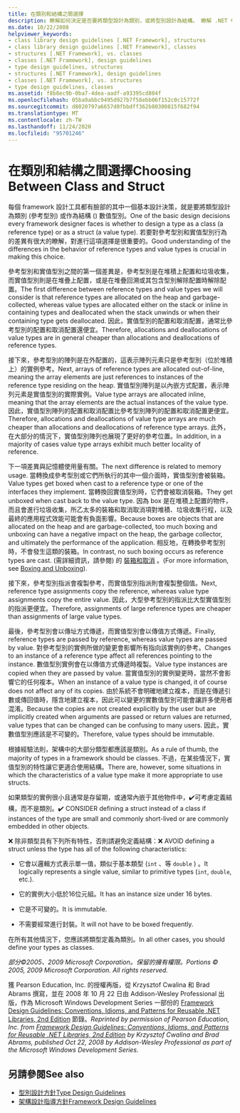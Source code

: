 ```yaml
---
title: 在類別和結構之間選擇
description: 瞭解如何決定是否要將類型設計為類別，或將型別設計為結構。 瞭解 .NET 中的參考型別和實數值型別有何不同。
ms.date: 10/22/2008
helpviewer_keywords:
- class library design guidelines [.NET Framework], structures
- class library design guidelines [.NET Framework], classes
- structures [.NET Framework], vs. classes
- classes [.NET Framework], design guidelines
- type design guidelines, structures
- structures [.NET Framework], design guidelines
- classes [.NET Framework], vs. structures
- type design guidelines, classes
ms.assetid: f8b8ec9b-0ba7-4dea-aadf-a93395cd804f
ms.openlocfilehash: 05ba9abbc9495d927b7f58ebb06f152c0c15772f
ms.sourcegitcommit: d8020797a6657d0fbbdff362b80300815f682f94
ms.translationtype: MT
ms.contentlocale: zh-TW
ms.lasthandoff: 11/24/2020
ms.locfileid: "95701246"
---
```

# <a name="choosing-between-class-and-struct"></a><span data-ttu-id="79db7-104">在類別和結構之間選擇</span><span class="sxs-lookup"><span data-stu-id="79db7-104">Choosing Between Class and Struct</span></span>

<span data-ttu-id="79db7-105">每個 framework 設計工具都有臉部的其中一個基本設計決策，就是要將類型設計為類別 (參考型別) 或作為結構 () 數值型別。</span><span class="sxs-lookup"><span data-stu-id="79db7-105">One of the basic design decisions every framework designer faces is whether to design a type as a class (a reference type) or as a struct (a value type).</span></span> <span data-ttu-id="79db7-106">若要對參考型別和實值型別行為的差異有很大的瞭解，對進行這項選擇是很重要的。</span><span class="sxs-lookup"><span data-stu-id="79db7-106">Good understanding of the differences in the behavior of reference types and value types is crucial in making this choice.</span></span>

 <span data-ttu-id="79db7-107">參考型別和實值型別之間的第一個差異是，參考型別是在堆積上配置和垃圾收集，而實值型別則是在堆疊上配置，或是在堆疊回溯或其包含型別解除配置時解除配置。</span><span class="sxs-lookup"><span data-stu-id="79db7-107">The first difference between reference types and value types we will consider is that reference types are allocated on the heap and garbage-collected, whereas value types are allocated either on the stack or inline in containing types and deallocated when the stack unwinds or when their containing type gets deallocated.</span></span> <span data-ttu-id="79db7-108">因此，實值型別的配置和取消配置，通常比參考型別的配置和取消配置還便宜。</span><span class="sxs-lookup"><span data-stu-id="79db7-108">Therefore, allocations and deallocations of value types are in general cheaper than allocations and deallocations of reference types.</span></span>

 <span data-ttu-id="79db7-109">接下來，參考型別的陣列是在外配置的，這表示陣列元素只是參考型別（位於堆積上）的實例參考。</span><span class="sxs-lookup"><span data-stu-id="79db7-109">Next, arrays of reference types are allocated out-of-line, meaning the array elements are just references to instances of the reference type residing on the heap.</span></span> <span data-ttu-id="79db7-110">實值型別陣列是以內嵌方式配置，表示陣列元素是實值型別的實際實例。</span><span class="sxs-lookup"><span data-stu-id="79db7-110">Value type arrays are allocated inline, meaning that the array elements are the actual instances of the value type.</span></span> <span data-ttu-id="79db7-111">因此，實值型別陣列的配置和取消配置比參考型別陣列的配置和取消配置更便宜。</span><span class="sxs-lookup"><span data-stu-id="79db7-111">Therefore, allocations and deallocations of value type arrays are much cheaper than allocations and deallocations of reference type arrays.</span></span> <span data-ttu-id="79db7-112">此外，在大部分的情況下，實值型別陣列也展現了更好的參考位置。</span><span class="sxs-lookup"><span data-stu-id="79db7-112">In addition, in a majority of cases value type arrays exhibit much better locality of reference.</span></span>

 <span data-ttu-id="79db7-113">下一項差異與記憶體使用量有關。</span><span class="sxs-lookup"><span data-stu-id="79db7-113">The next difference is related to memory usage.</span></span> <span data-ttu-id="79db7-114">當轉換成參考型別或它們所執行的其中一個介面時，實值型別會被裝箱。</span><span class="sxs-lookup"><span data-stu-id="79db7-114">Value types get boxed when cast to a reference type or one of the interfaces they implement.</span></span> <span data-ttu-id="79db7-115">當轉換回實值型別時，它們會被取消裝箱。</span><span class="sxs-lookup"><span data-stu-id="79db7-115">They get unboxed when cast back to the value type.</span></span> <span data-ttu-id="79db7-116">因為 box 是在堆積上配置的物件，而且會進行垃圾收集，所乙太多的裝箱和取消取消項對堆積、垃圾收集行程，以及最終的應用程式效能可能會有負面影響。</span><span class="sxs-lookup"><span data-stu-id="79db7-116">Because boxes are objects that are allocated on the heap and are garbage-collected, too much boxing and unboxing can have a negative impact on the heap, the garbage collector, and ultimately the performance of the application.</span></span>  <span data-ttu-id="79db7-117">相反地，在轉換參考型別時，不會發生這類的裝箱。</span><span class="sxs-lookup"><span data-stu-id="79db7-117">In contrast, no such boxing occurs as reference types are cast.</span></span> <span data-ttu-id="79db7-118"> (需詳細資訊，請參閱) 的 [裝箱和取消](../../csharp/programming-guide/types/boxing-and-unboxing.md) 。</span><span class="sxs-lookup"><span data-stu-id="79db7-118">(For more information, see [Boxing and Unboxing](../../csharp/programming-guide/types/boxing-and-unboxing.md)).</span></span>

 <span data-ttu-id="79db7-119">接下來，參考型別指派會複製參考，而實值型別指派則會複製整個值。</span><span class="sxs-lookup"><span data-stu-id="79db7-119">Next, reference type assignments copy the reference, whereas value type assignments copy the entire value.</span></span> <span data-ttu-id="79db7-120">因此，大型參考型別的指派比大型實值型別的指派更便宜。</span><span class="sxs-lookup"><span data-stu-id="79db7-120">Therefore, assignments of large reference types are cheaper than assignments of large value types.</span></span>

 <span data-ttu-id="79db7-121">最後，參考型別會以傳址方式傳遞，而實值型別會以傳值方式傳遞。</span><span class="sxs-lookup"><span data-stu-id="79db7-121">Finally, reference types are passed by reference, whereas value types are passed by value.</span></span> <span data-ttu-id="79db7-122">對參考型別的實例所做的變更會影響所有指向該實例的參考。</span><span class="sxs-lookup"><span data-stu-id="79db7-122">Changes to an instance of a reference type affect all references pointing to the instance.</span></span> <span data-ttu-id="79db7-123">數值型別實例會在以傳值方式傳遞時複製。</span><span class="sxs-lookup"><span data-stu-id="79db7-123">Value type instances are copied when they are passed by value.</span></span> <span data-ttu-id="79db7-124">當實值型別的實例變更時，當然不會影響它的任何複本。</span><span class="sxs-lookup"><span data-stu-id="79db7-124">When an instance of a value type is changed, it of course does not affect any of its copies.</span></span> <span data-ttu-id="79db7-125">由於系統不會明確地建立複本，而是在傳遞引數或傳回值時，隱含地建立複本，因此可以變更的實數值型別可能會讓許多使用者混淆。</span><span class="sxs-lookup"><span data-stu-id="79db7-125">Because the copies are not created explicitly by the user but are implicitly created when arguments are passed or return values are returned, value types that can be changed can be confusing to many users.</span></span> <span data-ttu-id="79db7-126">因此，實數值型別應該是不可變的。</span><span class="sxs-lookup"><span data-stu-id="79db7-126">Therefore, value types should be immutable.</span></span>

 <span data-ttu-id="79db7-127">根據經驗法則，架構中的大部分類型都應該是類別。</span><span class="sxs-lookup"><span data-stu-id="79db7-127">As a rule of thumb, the majority of types in a framework should be classes.</span></span> <span data-ttu-id="79db7-128">不過，在某些情況下，實值型別的特性讓它更適合使用結構。</span><span class="sxs-lookup"><span data-stu-id="79db7-128">There are, however, some situations in which the characteristics of a value type make it more appropriate to use structs.</span></span>

 <span data-ttu-id="79db7-129">如果類型的實例很小且通常是存留期，或通常內嵌于其他物件中，✔️可考慮定義結構，而不是類別。</span><span class="sxs-lookup"><span data-stu-id="79db7-129">✔️ CONSIDER defining a struct instead of a class if instances of the type are small and commonly short-lived or are commonly embedded in other objects.</span></span>

 <span data-ttu-id="79db7-130">❌ 除非類型具有下列所有特性，否則請避免定義結構：</span><span class="sxs-lookup"><span data-stu-id="79db7-130">❌ AVOID defining a struct unless the type has all of the following characteristics:</span></span>

- <span data-ttu-id="79db7-131">它會以邏輯方式表示單一值，類似于基本類型 (`int` 、等 `double` ) 。</span><span class="sxs-lookup"><span data-stu-id="79db7-131">It logically represents a single value, similar to primitive types (`int`, `double`, etc.).</span></span>

- <span data-ttu-id="79db7-132">它的實例大小低於16位元組。</span><span class="sxs-lookup"><span data-stu-id="79db7-132">It has an instance size under 16 bytes.</span></span>

- <span data-ttu-id="79db7-133">它是不可變的。</span><span class="sxs-lookup"><span data-stu-id="79db7-133">It is immutable.</span></span>

- <span data-ttu-id="79db7-134">不需要經常進行封裝。</span><span class="sxs-lookup"><span data-stu-id="79db7-134">It will not have to be boxed frequently.</span></span>

 <span data-ttu-id="79db7-135">在所有其他情況下，您應該將類型定義為類別。</span><span class="sxs-lookup"><span data-stu-id="79db7-135">In all other cases, you should define your types as classes.</span></span>

 <span data-ttu-id="79db7-136">*部分©2005、2009 Microsoft Corporation。保留的擁有權限。*</span><span class="sxs-lookup"><span data-stu-id="79db7-136">*Portions © 2005, 2009 Microsoft Corporation. All rights reserved.*</span></span>

 <span data-ttu-id="79db7-137">獲 Pearson Education, Inc. 的授權再版，從 Krzysztof Cwalina 和 Brad Abrams 撰寫，並在 2008 年 10 月 22 日由 Addison-Wesley Professional 出版，作為 Microsoft Windows Development Series 一部份的 [Framework Design Guidelines: Conventions, Idioms, and Patterns for Reusable .NET Libraries, 2nd Edition](https://www.informit.com/store/framework-design-guidelines-conventions-idioms-and-9780321545619) 節錄。</span><span class="sxs-lookup"><span data-stu-id="79db7-137">*Reprinted by permission of Pearson Education, Inc. from [Framework Design Guidelines: Conventions, Idioms, and Patterns for Reusable .NET Libraries, 2nd Edition](https://www.informit.com/store/framework-design-guidelines-conventions-idioms-and-9780321545619) by Krzysztof Cwalina and Brad Abrams, published Oct 22, 2008 by Addison-Wesley Professional as part of the Microsoft Windows Development Series.*</span></span>

## <a name="see-also"></a><span data-ttu-id="79db7-138">另請參閱</span><span class="sxs-lookup"><span data-stu-id="79db7-138">See also</span></span>

- [<span data-ttu-id="79db7-139">型別設計方針</span><span class="sxs-lookup"><span data-stu-id="79db7-139">Type Design Guidelines</span></span>](type.md)
- [<span data-ttu-id="79db7-140">架構設計指導方針</span><span class="sxs-lookup"><span data-stu-id="79db7-140">Framework Design Guidelines</span></span>](index.md)
